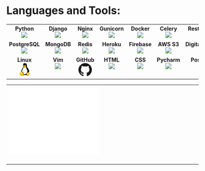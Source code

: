 <!-- <img align="right" alt="GIF" src="https://github.com/temirovazat/temirovazat/blob/master/coding.gif?raw=true" width="600" height="280" />

**Back-end**

![Python](https://img.shields.io/badge/-Python-1E90FF?style=flat-square&logo=python)
![Django](https://img.shields.io/badge/-Django-0aad48?style=flat-square&logo=Django)
![Django Rest Framework](https://img.shields.io/badge/DRF-red?style=flat-square&logo=Django)

**Databases**

![Postgresql](https://img.shields.io/badge/-Postgresql-%232c3e50?style=flat-square&logo=Postgresql)
![Mongodb](https://img.shields.io/badge/-Mongo-FCA121?style=flat-square&logo=mongodb)
![redis](https://img.shields.io/badge/-Redis-FCA121?style=flat-square&logo=redis)

**Tools**

![Docker](https://img.shields.io/badge/-Docker-46a2f1?style=flat-square&logo=docker&logoColor=white)
![Nginx](https://img.shields.io/badge/-Nginx-0aad48?style=flat-square&logo=nginx)
![Postman](https://img.shields.io/badge/Postman-FCA121?style=flat-square&logo=postman)
![Linux](https://img.shields.io/badge/Linux-262626?style=flat-square&logo=linux)
![Git](https://img.shields.io/badge/-Git-FCA121?style=flat-square&logo=git)
![GitHub](https://img.shields.io/badge/-GitHub-181717?style=flat-square&logo=github)
![GitLab](https://img.shields.io/badge/-GitLab-FCA121?style=flat-square&logo=gitlab)
![Pycharm](https://img.shields.io/badge/-Pycharm-267349?style=flat-square&logo=Pycharm)
![Vscode](https://img.shields.io/badge/-VScode-46a2f1?style=flat-square&logo=VisualStudio)


**Infrastructure**

![DigitalOcean](https://img.shields.io/badge/-DigitalOcean-%232c3e50?style=flat-square&logo=DigitalOcean)
![Firebase](https://img.shields.io/badge/-Firebase-FCA121?style=flat-square&logo=firebase)
![AWS](https://img.shields.io/badge/-AWS-%232c3e50?style=flat-square&logo=amazon)
![Heroku](https://img.shields.io/badge/-Heroku-8A2BE2?style=flat-square&logo=Heroku) -->


 #  Languages and Tools:
<table>
  <tbody>
    <tr valign="top">
      </td>
      <td width="12%" align="center">
        <span><b>Python</b></span><br>
        <img height="35px" src="https://cdn.svgporn.com/logos/python.svg">
      </td>
      <td width="12%" align="center">
        <span><b>Django</b></span><br>
        <img height="35px" src="https://cdn.svgporn.com/logos/django.svg">
      </td>
          <td width="12%" align="center">
        <span><b>Nginx</b></span><br>
        <img height="35px" src="https://camo.githubusercontent.com/6e9f3840e93aa25e8982c5b377f88e91aec0af5c/68747470733a2f2f63646e2e6f70656e6272696467652e636f6d2f6173736574732f696d616765732f6f70656e6272696467652d6e67696e782d736d616c6c2e706e67">
      </td>
                   <td width="12%" align="center">
        <span><b>Gunicorn</b></span><br>
        <img height="35px" src="https://cdn.worldvectorlogo.com/logos/gunicorn.svg">
      </td>
           <td width="12%" align="center">
        <span><b>Docker</b></span><br>
        <img height="35px" src="https://cdn.svgporn.com/logos/docker-icon.svg">
      </td>
                 <td width="12%" align="center">
        <span><b>Celery</b></span><br>
        <img height="35px" src="https://encrypted-tbn0.gstatic.com/images?q=tbn:ANd9GcQLbhzeCAsRojE_A5Jom1lNaMjhCZAVKNj_UKwGgoHq2STBTCpzZ30TO5gMujtCBeyVzas&usqp=CAUg">
      </td>
            <td width="12%" align="center">
        <span><b>Restful API</b></span><br>
        <img height="35px" src="https://files.realpython.com/media/drf-logo.37921ea75c09.png">
      </td>
             <td width="12%" align="center">
        <b><span>RabbitMQ</span><br>
        <img height="35px" src="https://cdn.freebiesupply.com/logos/large/2x/rabbitmq-logo-svg-vector.svg">
      </td>
       </tr>
    <tr valign="top">
      <td width="12%" align="center">
        <span><b>PostgreSQL</b></span><br>
        <img height="35px" src="https://cdn.svgporn.com/logos/postgresql.svg">
      </td>
      <td width="12%" align="center">
        <span><b>MongoDB</b></span><br>
        <img height="35px" src="https://cdn.svgporn.com/logos/mongodb.svg">
      </td>
               <td width="12%" align="center">
        <span><b>Redis</b></span><br>
        <img height="35px" src="https://cdn.svgporn.com/logos/redis.svg">
      </td>
            </td>
               <td width="12%" align="center">
        <span><b>Heroku</b></span><br>
        <img height="35px" src="https://cdn.svgporn.com/logos/heroku-icon.svg">
      </td>
       <td width="12%" align="center">
        <b><span>Firebase</span><br>
        <img height="35px" src="https://cdn.svgporn.com/logos/firebase.svg">
      </td>
                  <td width="12%" align="center">
        <span><b>AWS S3</b></span><br>
        <img height="35px" src="https://cdn.svgporn.com/logos/aws-s3.svg">
          </td>
                      <td width="12%" align="center">
        <span><b>DigitalOcean</b></span><br>
        <img height="35px" src="https://cdn.svgporn.com/logos/digital-ocean.svg">
          </td>
                <td width="12%" align="center">
        <span><b>Selenium</b></span><br>
        <img height="35px" src="https://cdn.svgporn.com/logos/selenium.svg">
      </td>
    </tr>
    <tr valign="top">
      <td width="12%" align="center">
        <span><b>Linux</b></span><br>
        <img height="35px" src="https://raw.githubusercontent.com/devicons/devicon/master/icons/linux/linux-original.svg">
      </td>
      <td width="12%" align="center">
        <span><b>Vim</b></span><br>
        <img height="35px" src="https://cdn.svgporn.com/logos/vim.svg">
      </td>
      <td width="12%" align="center">
        <span><b>GitHub</b></span><br>
        <img height="35px" src="https://raw.githubusercontent.com/github/explore/78df643247d429f6cc873026c0622819ad797942/topics/github/github.png">
            <td width="12%" align="center">
        <span><b>HTML</b></span><br>
        <img height="35px" src="https://cdn.svgporn.com/logos/html-5.svg">
      </td>
        <td width="12%" align="center">
        <span><b>CSS</b></span><br>
        <img height="35px" src="https://www.seekpng.com/png/full/222-2229373_open-css-3.png">
      </td>
       <td width="12%" align="center">
        <b><span>Pycharm</span><br>
        <img height="35px" src="https://tehnichka.pro/wp-content/uploads/2019/09/pycharm_logo.svg.png">
      </td>
             <td width="12%" align="center">
        <span><b>Postman</b></span><br>
        <img height="35px" src="https://res.cloudinary.com/postman/image/upload/t_team_logo/v1629869194/team/2893aede23f01bfcbd2319326bc96a6ed0524eba759745ed6d73405a3a8b67a8"> </td>
              <td width="12%" align="center">
        <span><b>Redoc</b></span><br>
        <img height="35px" src="https://www.saashub.com/images/app/service_logos/49/b157d180674b/large.png?1557427217">
      </td>
                  </td>

  </tbody>
</table> 





<!-- ## Find me around the web : <a href="https://github.com/sponsors/azat71"><img align="left" width="150" height="150" src="https://github.com/azat71/azat71/blob/main/gitok.png?raw=true"></a>
<!-- - My website <a href="https://www.monica.dev">monica.dev</a> 📹  -->
<!-- - Write in <a href="https://t.me/temirovazat"> Telegram</a> ✍🏻
- Sharing updates on <a href="https://www.linkedin.com/in/azatbek-temirov-601890210/">LinkedIn</a> 💼 --> 



<!-- # My Statistics: -->
<!-- <p align="left">
    <img src="https://github-readme-stats.vercel.app/api?username=temirovazat&show_icons=true&theme=dark&count_private=true&include_all_commits=true" alt="Azat's github Statistics"  width="49.5%"/> 
     <img src="https://github-readme-stats.vercel.app/api/top-langs/?username=temirovazat&layout=compact&bg_color=0,&theme=graywhite" alt="Azat's github top-langs" width="42%" />
</p> 
<img src = "https://github-readme-streak-stats.herokuapp.com?user=temirovazat&layout=compact&color=FFA500,&theme=night" alt="Azat's github top-langs" width="49.5%">
</p>
 <!--  -->
 
<!-- 
 **Night** 


Morning    3 commits     █░░░░░░░░░░░░░░░░░░░░░░░░   6.98% 
Daytime    12 commits    ██████░░░░░░░░░░░░░░░░░░░   26.8% 
Evening    7 commits     ████████████░░░░░░░░░░░░░   49.1% 
Night      8 commits     ████░░░░░░░░░░░░░░░░░░░░░   17.12%


 **I'm Most Productive on Sunday** 

Monday       11 commits    █░░░░░░░░░░░░░░░░░░░░░░░░   5.63% 
Tuesday      9 commits     ███░░░░░░░░░░░░░░░░░░░░░░   11.71% 
Wednesday    15 commits    ███░░░░░░░░░░░░░░░░░░░░░░   12.61% 
Thursday     7 commits     ██░░░░░░░░░░░░░░░░░░░░░░░   9.68% 
Friday       4 commits     ████░░░░░░░░░░░░░░░░░░░░░   18.47% 
Saturday     2 commits     ████░░░░░░░░░░░░░░░░░░░░░   18.47% 
Sunday       17 commits    █████░░░░░░░░░░░░░░░░░░░░   23.42%


**I Mostly Code in Pyhton** 

Python               12 repos            ██████████████████░░░░░░░  60.44% 
HTML                 3 repos             ████████░░░░░░░░░░░░░░░░░   33.33% 
CSS                  1 repo              ██░░░░░░░░░░░░░░░░░░░░░░░   11.11% 
JavaScript           1 repo              ██░░░░░░░░░░░░░░░░░░░░░░░   11.11%
MySQL                1 repo              ██░░░░░░░░░░░░░░░░░░░░░░░   11.11% -->

<!-- 
![trophy](https://github-profile-trophy.vercel.app/?username=temirovazat&theme=0&column=6&margin-w=15&margin-h=15&count_private=true) -->
<!-- <a href="https://github.com/Ashutosh00710/github-readme-activity-graph">
 <img src="https://activity-graph.herokuapp.com/graph?username=temirovazat&theme=xcode&area=true&&color=FFFFF0&line=FFFFF0&point=white&hide_border=true" width="100%"></a>
 

    <!-- <img src="https://github.com/temirovazat/temirovazat/blob/master/metrics.plugin.stargazers.svg">
    <img width="900" height="1" alt=""> -->
  <table>
  <tbody>
      <tr valign="top">
  <td width="12%" align="center">
      <img alt="" width="400" src="https://github.com/temirovazat/temirovazat/blob/master/github-metrics.svg">
      <img width="800" height="1" alt=""></td>
       <td width="12%" align="center">
      <img alt="" width="400" src="https://github.com/temirovazat/temirovazat/blob/master/metrics.plugin.stargazers.svg">
      <img width="800" height="1" alt=""></td>
  </tr>
  </tbody>
    </table>

  <!-- ![Metrics](https://github.com/temirovazat/temirovazat/blob/master/github-metrics.svg) -->